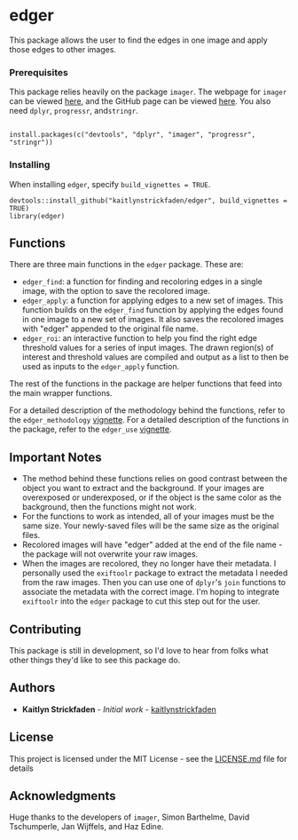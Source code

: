 # edger
This package allows the user to find the edges in one image and apply those edges to other images.

### Prerequisites

This package relies heavily on the package `imager`. The webpage for `imager` can be viewed [here](http://dahtah.github.io/imager/), and the GitHub page can be viewed [here](https://github.com/dahtah/imager). You also need `dplyr`, `progressr`, and`stringr`. 

```

install.packages(c("devtools", "dplyr", "imager", "progressr", "stringr"))

```

### Installing

When installing `edger`, specify `build_vignettes = TRUE`.

```
devtools::install_github("kaitlynstrickfaden/edger", build_vignettes = TRUE)
library(edger)
```

## Functions

There are three main functions in the `edger` package. These are:

* `edger_find`: a function for finding and recoloring edges in a single image, with the option to save the recolored image. 
* `edger_apply`: a function for applying edges to a new set of images. This function builds on the `edger_find` function by applying the edges found in one image to a new set of images. It also saves the recolored images with "edger" appended to the original file name.
* `edger_roi`: an interactive function to help you find the right edge threshold values for a series of input images. The drawn region(s) of interest and threshold values are compiled and output as a list to then be used as inputs to the `edger_apply` function.

The rest of the functions in the package are helper functions that feed into the main wrapper functions.



For a detailed description of the methodology behind the functions, refer to the `edger_methodology` [vignette](https://github.com/kaitlynstrickfaden/edger/blob/master/vignettes/edger_methodology.md). For a detailed description of the functions in the package, refer to the `edger_use` [vignette](https://github.com/kaitlynstrickfaden/edger/blob/master/vignettes/edger_use.md). 

## Important Notes

* The method behind these functions relies on good contrast between the object you want to extract and the background. If your images are overexposed or underexposed, or if the object is the same color as the background, then the functions might not work.
* For the functions to work as intended, all of your images must be the same size. Your newly-saved files will be the same size as the original files.
* Recolored images will have "edger" added at the end of the file name - the package will not overwrite your raw images.
* When the images are recolored, they no longer have their metadata. I personally used the `exiftoolr` package to extract the metadata I needed from the raw images. Then you can use one of `dplyr`'s `join` functions to associate the metadata with the correct image. I'm hoping to integrate `exiftoolr` into the `edger` package to cut this step out for the user.

## Contributing

This package is still in development, so I'd love to hear from folks what other things they'd like to see this package do.

## Authors

* **Kaitlyn Strickfaden** - *Initial work* - [kaitlynstrickfaden](https://github.com/kaitlynstrickfaden)

## License

This project is licensed under the MIT License - see the [LICENSE.md](LICENSE.md) file for details

## Acknowledgments

Huge thanks to the developers of `imager`, Simon Barthelme, David Tschumperle, Jan Wijffels, and Haz Edine.
